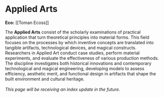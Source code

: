 # Applied Arts

**Eco:** [[Toman Ecoss]]

The **Applied Arts** consist of the scholarly examinations of practical application that turn theoretical principles into material forms. This field focuses on the processes by which inventive concepts are translated into tangible artifacts, technological devices, and magical constructs. Researchers in Applied Art conduct case studies, perform material experiments, and evaluate the effectiveness of various production methods. The discipline investigates both historical innovations and contemporary technological and magical engineering, developing models to assess efficiency, aesthetic merit, and functional design in artifacts that shape the built environment and cultural heritage.
<br>
<br>
*This page will be receiving an index update in the future.*